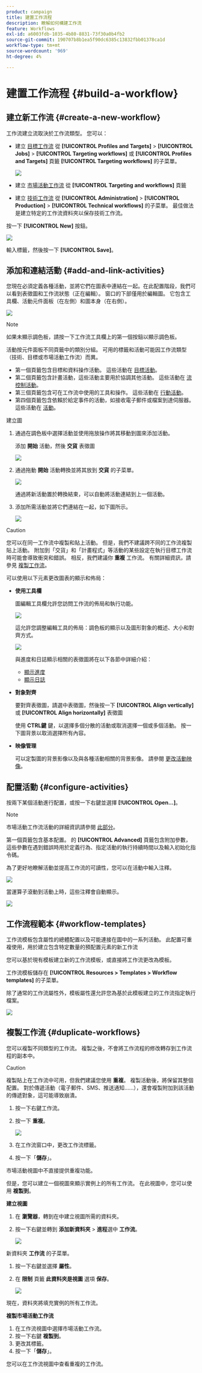 ```yaml
---
product: campaign
title: 建置工作流程
description: 瞭解如何構建工作流
feature: Workflows
exl-id: a6003fdb-1035-4b80-8831-73f30a0b4fb2
source-git-commit: 190707b8b1ea5f90dc6385c13832fbb01378ca1d
workflow-type: tm+mt
source-wordcount: '969'
ht-degree: 4%

---
```


# 建置工作流程 {#build-a-workflow}

## 建立新工作流 {#create-a-new-workflow}

工作流建立流取決於工作流類型。 您可以：

* 建立 [目標工作流](#targeting-workflows) 從 **[!UICONTROL Profiles and Targets]** > **[!UICONTROL Jobs]** > **[!UICONTROL Targeting workflows]** 或 **[!UICONTROL Profiles and Targets]** 頁籤 **[!UICONTROL Targeting workflows]** 的子菜單。

   ![](assets/create-targeting-wf.png)

* 建立 [市場活動工作流](#campaign-workflows) 從 **[!UICONTROL Targeting and workflows]** 頁籤

* 建立 [技術工作流](#technical-workflows) 從 **[!UICONTROL Administration]** > **[!UICONTROL Production]** > **[!UICONTROL Technical workflows]** 的子菜單。 最佳做法是建立特定的工作流資料夾以保存技術工作流。

按一下 **[!UICONTROL New]** 按鈕。

![](assets/create_a_wf_icon.png)

輸入標籤，然後按一下 **[!UICONTROL Save]**。

## 添加和連結活動 {#add-and-link-activities}

您現在必須定義各種活動，並將它們在圖表中連結在一起。在此配置階段，我們可以看到表徵圖和工作流狀態（正在編輯）。 窗口的下部僅用於編輯圖。 它包含工具欄、活動元件面板（在左側）和圖本身（在右側）。

![](assets/new-workflow-2.png)

>[!NOTE]
>
>如果未顯示調色板，請按一下工作流工具欄上的第一個按鈕以顯示調色板。

活動按元件面板不同頁籤中的類別分組。 可用的標籤和活動可能因工作流類型（技術、目標或市場活動工作流）而異。

* 第一個頁籤包含目標和資料操作活動。 這些活動在 [目標活動](targeting-activities.md)。
* 第二個頁籤包含計畫活動，這些活動主要用於協調其他活動。 這些活動在 [流控制活動](flow-control-activities.md)。
* 第三個頁籤包含可在工作流中使用的工具和操作。 這些活動在 [行動活動](action-activities.md)。
* 第四個頁籤包含依賴於給定事件的活動，如接收電子郵件或檔案到達伺服器。 這些活動在 [活動](event-activities.md)。

建立圖

1. 通過在調色板中選擇活動並使用拖放操作將其移動到圖來添加活動。

   添加 **開始** 活動，然後 **交貨** 表徵圖

   ![](assets/new-workflow-3.png)

1. 通過拖動 **開始** 活動轉換並將其放到 **交貨** 的子菜單。

   ![](assets/new-workflow-4.png)

   通過將新活動置於轉換結束，可以自動將活動連結到上一個活動。

1. 添加所需活動並將它們連結在一起，如下圖所示。

   ![](assets/new-workflow-5.png)

>[!CAUTION]
>
>您可以在同一工作流中複製和貼上活動。 但是，我們不建議跨不同的工作流複製貼上活動。 附加到「交貨」和「計畫程式」等活動的某些設定在執行目標工作流時可能會導致衝突和錯誤。 相反，我們建議你  **重複** 工作流。 有關詳細資訊，請參見 [複製工作流](#duplicate-workflows)。

可以使用以下元素更改圖表的顯示和佈局：

* **使用工具欄**

   圖編輯工具欄允許您訪問工作流的佈局和執行功能。

   ![](assets/wf-toolbar.png)

   這允許您調整編輯工具的佈局：調色板的顯示以及圖形對象的概述、大小和對齊方式。

   ![](assets/s_user_segmentation_toolbar.png)

   與進度和日誌顯示相關的表徵圖將在以下各節中詳細介紹：

   * [顯示進度](monitor-workflow-execution.md#displaying-progress)
   * [顯示日誌](monitor-workflow-execution.md#displaying-logs)

* **對象對齊**

   要對齊表徵圖，請選中表徵圖，然後按一下 **[!UICONTROL Align vertically]** 或 **[!UICONTROL Align horizontally]** 表徵圖

   使用 **CTRL鍵** 鍵，以選擇多個分散的活動或取消選擇一個或多個活動。 按一下圖背景以取消選擇所有內容。

* **映像管理**

   可以定製圖的背景影像以及與各種活動相關的背景影像。 請參閱 [更改活動映像](change-activity-images.md)。

## 配置活動 {#configure-activities}

按兩下某個活動進行配置，或按一下右鍵並選擇 **[!UICONTROL Open...]**。

>[!NOTE]
>
>市場活動工作流活動的詳細資訊請參閱 [此部分](activities.md)。

第一個頁籤包含基本配置。 的 **[!UICONTROL Advanced]** 頁籤包含附加參數，這些參數在遇到錯誤時用於定義行為、指定活動的執行持續時間以及輸入初始化指令碼。

為了更好地瞭解活動並提高工作流的可讀性，您可以在活動中輸入注釋。

![](assets/example1-comment.png)

當運算子滾動到活動上時，這些注釋會自動顯示。

![](assets/example2-comment.png)


## 工作流程範本 {#workflow-templates}

工作流模板包含屬性的總體配置以及可能連接在圖中的一系列活動。 此配置可重複使用，用於建立包含特定數量的預配置元素的新工作流

您可以基於現有模板建立新的工作流模板，或直接將工作流更改為模板。

工作流模板儲存在 **[!UICONTROL Resources > Templates > Workflow templates]** 的子菜單。

除了通常的工作流屬性外，模板屬性還允許您為基於此模板建立的工作流指定執行檔案。

![](assets/wf-template-properties.png)

## 複製工作流 {#duplicate-workflows}

您可以複製不同類型的工作流。 複製之後，不會將工作流程的修改轉存到工作流程的副本中。

>[!CAUTION]
>
>複製貼上在工作流中可用，但我們建議您使用 **重複**。 複製活動後，將保留其整個配置。 對於傳遞活動（電子郵件、SMS、推送通知……），還會複製附加到該活動的傳遞對象，這可能導致崩潰。

1. 按一下右鍵工作流。
1. 按一下 **重複**。

   ![](assets/duplicate-workflows.png)

1. 在工作流窗口中，更改工作流標籤。
1. 按一下「**儲存**」。

市場活動視圖中不直接提供重複功能。

但是，您可以建立一個視圖來顯示實例上的所有工作流。 在此視圖中，您可以使用 **複製到**。

**建立視圖**

1. 在 **瀏覽器**，轉到在中建立視圖所需的資料夾。
1. 按一下右鍵並轉到 **添加新資料夾** > **進程**&#x200B;選中 **工作流**。

   ![](assets/add-new-folder-workflows.png)

新資料夾 **工作流** 的子菜單。

1. 按一下右鍵並選擇 **屬性**。
1. 在 **限制** 頁籤 **此資料夾是視圖** 選項 **保存**。

   ![](assets/folder-is-a-view.png)

現在，資料夾將填充實例的所有工作流。

**複製市場活動工作流**

1. 在工作流視圖中選擇市場活動工作流。
1. 按一下右鍵 **複製到**。
1. 更改其標籤。
1. 按一下「**儲存**」。

您可以在工作流視圖中查看重複的工作流。
